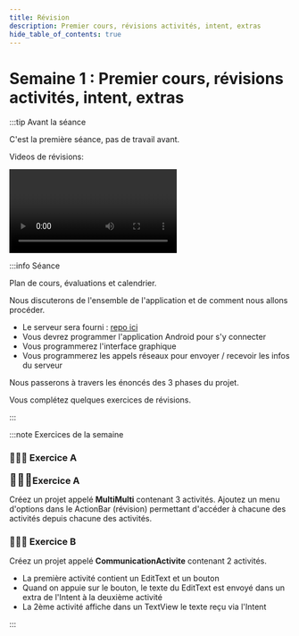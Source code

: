 ```yaml
---
title: Révision
description: Premier cours, révisions activités, intent, extras
hide_table_of_contents: true
---
```


# Semaine 1 : Premier cours, révisions activités, intent, extras


<Row>

<Column>

:::tip Avant la séance

C'est la première séance, pas de travail avant.

Videos de révisions:

<Video url="https://www.youtube.com/watch?v=qvty1jwEj-4" />

<Video url="https://www.youtube.com/watch?v=Zu2pd6vOxMM" />

:::

</Column>

<Column>

:::info Séance

Plan de cours, évaluations et calendrier.

Nous discuterons de l'ensemble de l'application et de comment nous allons procéder.

- Le serveur sera fourni : [repo ici](https://github.com/departement-info-cem/KickMyB-Server)
- Vous devrez programmer l'application Android pour s'y connecter
- Vous programmerez l'interface graphique
- Vous programmerez les appels réseaux pour envoyer / recevoir les infos du serveur

Nous passerons à travers les énoncés des 3 phases du projet.

Vous complétez quelques exercices de révisions.

:::

</Column>

</Row>

:::note Exercices de la semaine

### 🧑‍🎓🤖 Exercice A
<h2 style="display: inline;">🧑‍🎓🤖</h2><h3 style="display: inline;">Exercice A</h3>

Créez un projet appelé **MultiMulti** contenant 3 activités. Ajoutez un menu d'options dans le ActionBar (révision) permettant d'accéder à chacune des activités depuis chacune des activités.

### 🧑‍🎓🤖 Exercice B

Créez un projet appelé **CommunicationActivite** contenant 2 activités.

- La première activité contient un EditText et un bouton
- Quand on appuie sur le bouton, le texte du EditText est envoyé dans un extra de l'Intent à la deuxième activité
- La 2ème activité affiche dans un TextView le texte reçu via l'Intent

:::
